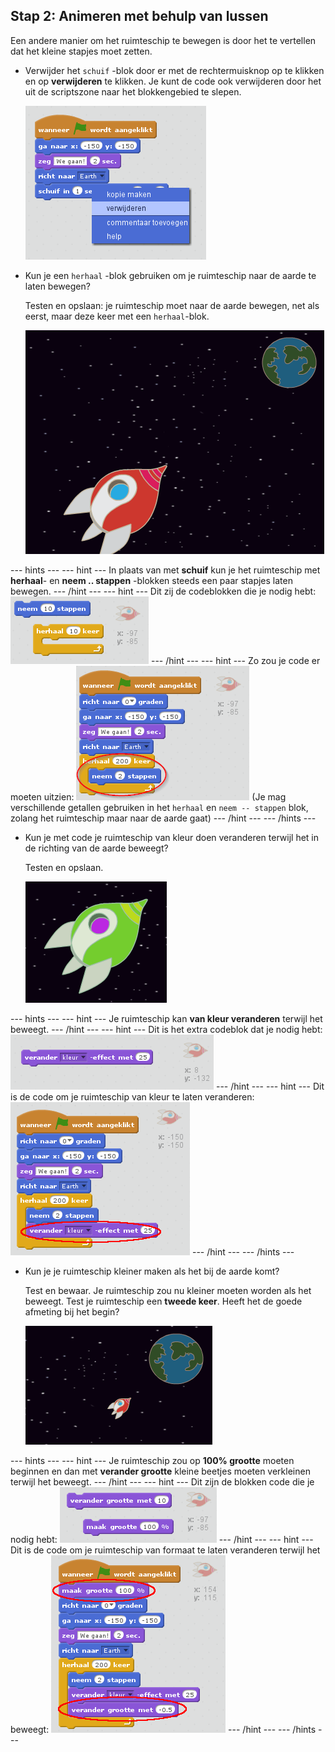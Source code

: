 ## Stap 2: Animeren met behulp van lussen

Een andere manier om het ruimteschip te bewegen is door het te vertellen dat het kleine stapjes moet zetten.

+ Verwijder het `schuif` -blok door er met de rechtermuisknop op te klikken en op **verwijderen** te klikken. Je kunt de code ook verwijderen door het uit de scriptszone naar het blokkengebied te slepen.
    
    ![Deleting the glide block](images/space-delete-glide.png)

+ Kun je een `herhaal` -blok gebruiken om je ruimteschip naar de aarde te laten bewegen?
    
    Testen en opslaan: je ruimteschip moet naar de aarde bewegen, net als eerst, maar deze keer met een `herhaal`-blok.
    
    ![Testing a spaceship animation](images/space-animate-stage.png)

--- hints --- --- hint --- In plaats van met **schuif** kun je het ruimteschip met **herhaal**- en **neem .. stappen** -blokken steeds een paar stapjes laten bewegen. --- /hint --- --- hint --- Dit zij de codeblokken die je nodig hebt: ![Blocks for an animated spaceship](images/space-repeat-blocks.png) --- /hint --- --- hint --- Zo zou je code er moeten uitzien: ![Code for an animated spaceship](images/space-repeat-code.png) (Je mag verschillende getallen gebruiken in het `herhaal` en `neem -- stappen` blok, zolang het ruimteschip maar naar de aarde gaat) --- /hint --- --- /hints ---

+ Kun je met code je ruimteschip van kleur doen veranderen terwijl het in de richting van de aarde beweegt?
    
    Testen en opslaan.
    
    ![Testing a colour-changing spaceship](images/space-colour-test.png)

--- hints --- --- hint --- Je ruimteschip kan **van kleur veranderen** terwijl het beweegt. --- /hint --- --- hint --- Dit is het extra codeblok dat je nodig hebt: ![Block for changing colour](images/space-colour-blocks.png) --- /hint --- --- hint --- Dit is de code om je ruimteschip van kleur te laten veranderen: ![Code for an animated spaceship](images/space-colour-code.png) --- /hint --- --- /hints ---

+ Kun je je ruimteschip kleiner maken als het bij de aarde komt?
    
    Test en bewaar. Je ruimteschip zou nu kleiner moeten worden als het beweegt. Test je ruimteschip een **tweede keer**. Heeft het de goede afmeting bij het begin?
    
    ![Testing a shrinking spaceship](images/space-size-test.png)

--- hints --- --- hint --- Je ruimteschip zou op **100% grootte** moeten beginnen en dan met **verander grootte** kleine beetjes moeten verkleinen terwijl het beweegt. --- /hint --- --- hint --- Dit zijn de blokken code die je nodig hebt: ![Blocks for changing size](images/space-size-blocks.png) --- /hint --- --- hint --- Dit is de code om je ruimteschip van formaat te laten veranderen terwijl het beweegt: ![Code for changing size](images/space-size-code.png) --- /hint --- --- /hints ---
